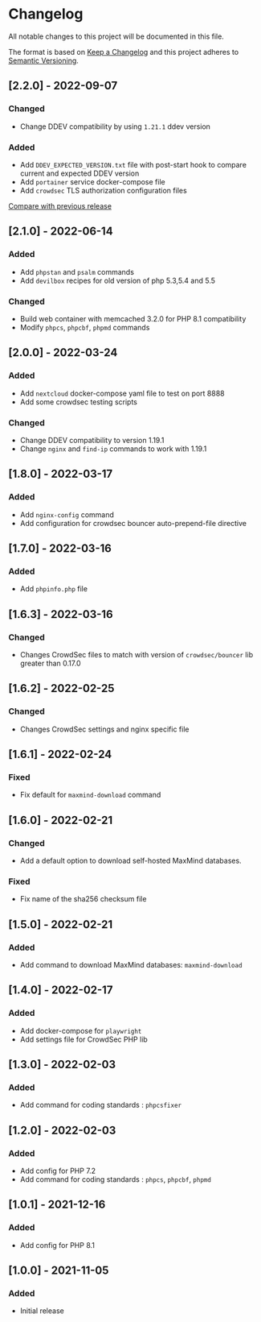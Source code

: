 # Changelog
All notable changes to this project will be documented in this file.

The format is based on [Keep a Changelog](http://keepachangelog.com/en/)
and this project adheres to [Semantic Versioning](http://semver.org/spec/v2.0.0.html).

## [2.2.0] - 2022-09-07

### Changed
- Change DDEV compatibility by using `1.21.1` ddev version

### Added
- Add `DDEV_EXPECTED_VERSION.txt` file with post-start hook to compare current and expected DDEV version
- Add `portainer` service docker-compose file
- Add `crowdsec` TLS authorization configuration files

[Compare with previous release](https://github.com/julienloizelet/ddev-php/compare/v2.1.0...v2.2.0)


## [2.1.0] - 2022-06-14

### Added
- Add `phpstan` and `psalm` commands
- Add `devilbox` recipes for old version of php 5.3,5.4 and 5.5

### Changed
- Build web container with memcached 3.2.0 for PHP 8.1 compatibility
- Modify `phpcs`, `phpcbf`, `phpmd` commands

## [2.0.0] - 2022-03-24

### Added
- Add `nextcloud` docker-compose yaml file to test on port 8888
- Add some crowdsec testing scripts

### Changed
- Change DDEV compatibility to version 1.19.1
- Change `nginx` and `find-ip` commands to work with 1.19.1

## [1.8.0] - 2022-03-17

### Added
- Add `nginx-config` command
- Add configuration for crowdsec bouncer auto-prepend-file directive

## [1.7.0] - 2022-03-16

### Added
- Add `phpinfo.php` file

## [1.6.3] - 2022-03-16

### Changed
- Changes CrowdSec files to match with version of `crowdsec/bouncer` lib greater than 0.17.0

## [1.6.2] - 2022-02-25

### Changed
- Changes CrowdSec settings and nginx specific file


## [1.6.1] - 2022-02-24

### Fixed
- Fix default for `maxmind-download` command

## [1.6.0] - 2022-02-21

### Changed
- Add a default option to download self-hosted MaxMind databases.

### Fixed
- Fix name of the sha256 checksum file

## [1.5.0] - 2022-02-21

### Added
- Add command to download MaxMind databases: `maxmind-download`

## [1.4.0] - 2022-02-17

### Added
- Add docker-compose for `playwright`
- Add settings file for CrowdSec PHP lib


## [1.3.0] - 2022-02-03

### Added
- Add command for coding standards : `phpcsfixer`

## [1.2.0] - 2022-02-03

### Added
- Add config for PHP 7.2
- Add command for coding standards : `phpcs`, `phpcbf`, `phpmd`


## [1.0.1] - 2021-12-16

### Added
- Add config for PHP 8.1

## [1.0.0] - 2021-11-05

### Added
- Initial release
